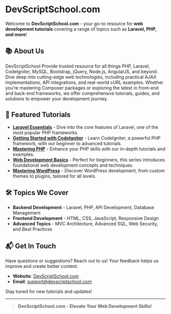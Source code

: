 # DevScriptSchool.com

Welcome to **DevScriptSchool.com** - your go-to resource for **web development tutorials** covering a range of topics such as **Laravel, PHP, and more**!

## 📚 About Us
DevScriptSchool Provide trusted resource for all things PHP, Laravel, CodeIgniter, MySQL, Bootstrap, jQuery, Node.js, AngularJS, and beyond. Dive deep into cutting-edge web technologies, including practical AJAX implementations, API integrations, and real-world cURL examples. Whether you’re mastering Composer packages or exploring the latest in front-end and back-end frameworks, we offer comprehensive tutorials, guides, and solutions to empower your development journey.
## 🌟 Featured Tutorials

- **[Laravel Essentials](https://www.devscriptschool.com/category/framwork/laravel/)** - Dive into the core features of Laravel, one of the most popular PHP frameworks.
- **[Getting Started with CodeIgniter](https://www.devscriptschool.com/category/framwork/codeigniter/)** - Learn CodeIgniter, a powerful PHP framework, with our beginner to advanced tutorials.
- **[Mastering PHP](https://www.devscriptschool.com/category/web-development/php/)** - Enhance your PHP skills with our in-depth tutorials and examples.
- **[Web Development Basics](https://www.devscriptschool.com/category/web-development/)** - Perfect for beginners, this series introduces foundational web development concepts and techniques.
- **[Mastering WordPress](https://www.devscriptschool.com/category/web-development/wordpress/)** - Discover WordPress development, from custom themes to plugins, tailored for all levels.

## 🛠 Topics We Cover

- **Backend Development** - Laravel, PHP, API Development, Database Management
- **Frontend Development** - HTML, CSS, JavaScript, Responsive Design
- **Advanced Topics** - MVC Architecture, Advanced SQL, Web Security, and Best Practices

## 📬 Get In Touch
Have questions or suggestions? Reach out to us! Your feedback helps us improve and create better content.

- **Website**: [DevScriptSchool.com](https://www.devscriptschool.com)
- **Email**: support@devscriptschool.com

Stay tuned for new tutorials and updates!

---

> **DevScriptSchool.com - Elevate Your Web Development Skills!**
